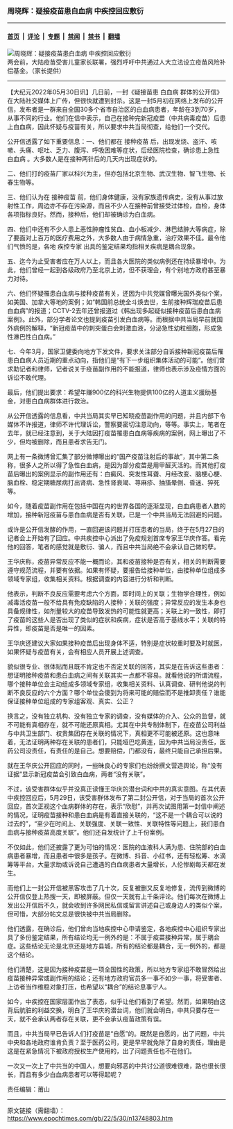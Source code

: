 ### 周晓辉：疑接疫苗患白血病 中疾控回应敷衍

---

#### [首页](../../../..?n13748803) &nbsp;|&nbsp; [评论](../../../../../epoch-comment?n13748803) &nbsp;|&nbsp; [专题](../../../../../epoch-special?n13748803) &nbsp;|&nbsp; [禁闻](../../../../../epoch-news?n13748803) &nbsp;|&nbsp; [禁书](../../../../../books?n13748803) &nbsp;|&nbsp; [翻墙](https://github.com/gfw-breaker/nogfw/blob/master/README.md?n13748803)


<div><img alt="周晓辉：疑接疫苗患白血病 中疾控回应敷衍" class="attachment-djy_600_400 size-djy_600_400 wp-post-image" src="https://i.epochtimes.com/assets/uploads/2019/02/0b6cfcf097509799c15e8f2873a3be63-600x400.gif"/>
<div class="caption">
 两会前，大陆疫苗受害儿童家长联署，强烈呼吁中共通过人大立法设立疫苗风险补偿基金。（家长提供）
</div></div><hr/><div class="post_content" id="artbody" itemprop="articleBody">
 <!-- article content begin -->
 <p>
  【大纪元2022年05月30日讯】几日前，一封《疑接苗患
  <ok href="https://www.epochtimes.com/gb/tag/%E7%99%BD%E8%A1%80%E7%97%85.html">
   白血病
  </ok>
  群体的公开信》在大陆社交媒体上广传，但很快就遭到封杀。这是一封5月初在网络上发布的公开信，发布者是一群来自全国30多个省市自治区的白血病患者，年龄在3到70岁，从事不同的行业。他们在信中表示，自己在接种完新冠疫苗（中共病毒疫苗）后患上白血病，因此怀疑与疫苗有关，所以要求中共当局彻查，给他们一个交代。
 </p>
 <p>
  公开信透露了如下重要信息：一、他们都在
  <ok href="https://www.epochtimes.com/gb/tag/%E6%8E%A5%E7%A7%8D%E7%96%AB%E8%8B%97.html">
   接种疫苗
  </ok>
  后，出现发烧、盗汗、咳嗽、头痛、呕吐、乏力、腹泻、呼吸困难等症状，后经医院检查，确诊患上急性
  <ok href="https://www.epochtimes.com/gb/tag/%E7%99%BD%E8%A1%80%E7%97%85.html">
   白血病
  </ok>
  。大多数人是在接种两针后的几天内出现症状的。
 </p>
 <p>
  二、他们打的疫苗厂家以科兴为主，但亦包括北京生物、武汉生物、智飞生物、长春生物等。
 </p>
 <p>
  三、他们认为在
  <ok href="https://www.epochtimes.com/gb/tag/%E6%8E%A5%E7%A7%8D%E7%96%AB%E8%8B%97.html">
   接种疫苗
  </ok>
  前，他们身体健康，没有家族遗传病史，没有从事过放射性工作，周边亦不存在污染源，而且不少人在接种前曾接受过体检，血检，身体各项指标良好。然而，接种后，他们却被确诊为白血病。
 </p>
 <p>
  四、他们中还有不少人患上恶性肿瘤性贫血、血小板减少、淋巴结肿大等病症，除了要面对上百万的医疗费用之外，大多数人由于病情急重，治疗效果不佳。最令他们气愤的是，各地
  <ok href="https://www.epochtimes.com/gb/tag/%E7%96%BE%E6%8E%A7%E4%B8%93%E5%AE%B6.html">
   疾控专家
  </ok>
  出具的鉴定结果均指相关疾病是耦合现象。
 </p>
 <p>
  五、迄今为止受害者应在万人以上，而且各大医院的类似病例还在持续暴增中。为此，他们曾经一起到各级政府乃至北京上访，但不获理会，有个别地方政府甚至暴力对待。
 </p>
 <p>
  六、他们怀疑罹患白血病与接种疫苗有关，还因为中共党媒曾曝光国外类似个案，如美国、加拿大等地的案例；如“韩国前总统全斗焕去世，生前接种辉瑞疫苗后患白血病”的报道；CCTV-2去年还曾报道过《韩出现多起疑似接种疫苗后患白血病案例》。此外，部分学者论文也提到疫苗引发白血病等。而根据中共当局早前就国外病例的解释，“新冠疫苗中的刺突蛋白会刺激血液，分泌急性幼粒细胞，形成急性淋巴性白血病。”
 </p>
 <p>
  七、今年3月，国家卫健委向地方下发文件，要求关注部分自诉接种新冠疫苗后罹患白血病人员近期的重点动向，指他们是“有下一步组织集体活动的可能”。他们曾求助记者和律师，记者说关于疫苗副作用的不能报道，律师也表示涉及疫情方面的诉讼不敢代理。
 </p>
 <p>
  最后，他们提出要求：希望年赚900亿的科兴生物提供100亿的人道主义援助基金，对患白血病群体进行救治。
 </p>
 <p>
  从公开信透露的信息看，中共当局其实早已知晓疫苗副作用的问题，并且内部下令媒体不许报道，律师不许代理诉讼，警察要密切注意动向，等等。事实上，笔者在去年，就已经注意到，关于大陆因打疫苗罹患白血病等疾病的案例，网上曝出了不少，但均被删除，而且患者求告无门。
 </p>
 <p>
  网上有一条微博曾汇集了部分微博曝出的“国产疫苗注射后的事故”，其中第二条称，很多人之所以得了急性白血病，是因为部分疫苗是用甲醛灭活的。而其他打疫苗后曝出的案例显示的副作用还有：白癜风、突发性耳聋、月经改变、脑梗心梗、脑血栓、稳定期糖尿病打出肾病、急性肾衰竭、荨麻疹、抽搐晕倒、昏迷、猝死等。
 </p>
 <p>
  如今，随着疫苗副作用在包括中国在内的世界各国的逐渐显现，白血病患者人数的增加，接种新冠疫苗与患白血病是否有关联，已是一个中共当局无法回避的问题。
 </p>
 <p>
  或许是公开信发酵的作用，一直回避该问题并打压患者的当局，终于在5月27日的记者会上开始有了回应。中共疾控中心派出了免疫规划首席专家王华庆作答。看完他的回答，笔者的感觉就是敷衍、骗人，而且中共当局绝不会承认自己做的孽。
 </p>
 <p>
  王华庆称，疫苗异常反应不能一概而论，其和疫苗接种是否有关，相关的判断需要遵守规范流程，并要有依据。如果有怀疑，要报告给接种单位，由接种单位组成多领域专家组，收集相关资料。根据调查的内容进行分析和判断。
 </p>
 <p>
  他表示，判断不良反应需要考虑六个方面，即时间上的关联；生物学合理性，例如减毒活疫苗一般不给具有免疫缺陷的人接种；关联的强度；异常反应的发生本身也具备规律性，如剂量较大的疫苗导致发热的可能性就更高；关联上的一致性，即打了疫苗的这些人是否出现了类似的症状和疾病，症状是否高于基线水平；关联的特异性，即疫苗是否是唯一的因素。
 </p>
 <p>
  王华庆还建议大家如果接种疫苗后出现身体不适，特别是症状较重时要及时就医，如果怀疑与疫苗有关，会有相应人员开展上述调查。
 </p>
 <p>
  貌似很专业、很体贴而且既不肯定也不否定关联的回答，其实是在告诉这些患者：想证明接种疫苗和患白血病之间有关联其实一点都不容易。就看他说的所谓流程，哪个接种单位会主动组成多领域专家组，收集相关资料、认真调查、研判他说的判断不良反应的六个方面？哪个单位会傻到为将来可能的赔偿而不是推卸责任？谁能保证接种单位组成的专家组客观、真实、公正？
 </p>
 <p>
  换言之，没有独立机构、没有独立专家的调查，没有媒体的介入、公众的监督，就不可能有真相存在，就不可能还原真相。尤其在中共专制体制下，在疫苗公司利益与中共卫生部门、权贵集团存在关联的情况下，真相更不可能被还原。这也意味着，无法证明两种存在关联的患者们，只能哑巴吃黄连，因为中共当局没责任，医药公司没责任，有责任的是自己。想要赔偿，门都没有，最终只能自己承担后果。
 </p>
 <p>
  就在王华庆公开回应的同时，一些昧良心的专家们也纷纷撰文营造舆论，称“没有证据”显示新冠疫苗会引致白血病，两者“没有关联”。
 </p>
 <p>
  不过，该受害群体似乎并没真正读懂王华庆的潜台词和中共的真实意图。在其代表中疾控回应后，5月29日，该受害群体发布了第二封公开信，对于当局的首次公开回应，首次正视这个血病群体的存在，表示“欣慰”，并再次试图用第一封信中阐述的情况，证明疫苗接种和患白血病是有着直接关联的，“这不是一个耦合可以说的过去的”，“至少在时间上、关联强度、关联一致性、关联特性等问题上，我们患白血病与接种疫苗高度关联”。他们还自发统计了上千份案例。
 </p>
 <p>
  不仅如此，他们还披露了更为可怕的情况：医院的血液科人满为患、住院部的白血病患者暴增，而且患者中很多是孩子。在微博、抖音、小红书，还有轻松筹、水滴筹等平台，大量求助或诉说自己遭遇的白血病患者大量增长，人伦惨剧每天都在发生。
 </p>
 <p>
  而他们上一封公开信被黑客攻击了几十次，反复被删又反复地修复，流传到微博的公开信仅登上热搜一天，即被屏蔽。但仅一天就有上千条评论。他们每次在微博上发出公开信后不久，就会收到许多网民私信或留言讲述自己或身边人的类似个案，但可惜，大部分帖文总是很快被中共当局删除。
 </p>
 <p>
  他们透露，在确诊后，他们曾向当地疾控中心申请鉴定，各地疾控中心组织专家出具了多份鉴定结果，所有结论均无一例外的是：不属于疫苗接种异常，属于耦合症。这些结论无论是北京还是地方县城，所有的结论都是耦合，无一例外的，都是这个结论。
 </p>
 <p>
  他们清楚，这是因为接种疫苗是一项全国性的政策，所以地方专家组不敢冒然给出疫苗接种异常或副作用的结论；还有地方政府官员多一事不如少一事，将受害者、上访者当作维稳对象打压，也希望以“耦合”的结论息事宁人。
 </p>
 <p>
  如今，中疾控在国家层面作出了表态，似乎让他们看到了希望。然而，如果明白这背后肮脏的利益交换，明白了王华庆的潜台词，他们就会明白，中共只要存在一天，就不会承认两者存在关联，更不会承认疫苗政策有误。
 </p>
 <p>
  而且，中共当局早已告诉人们打疫苗是“自愿”的。既然是自愿的，出了问题，中共中央和各地政府谁肯负责？至于医药公司，更是早早就免除了自身的责任，理由是这是在紧急情况下被政府授权生产使用的，出了问题责任也不在他们。
 </p>
 <p>
  一次又一次上了中共当的中国人，想要向邪恶的中共讨公道很难很难，路也很长很长，而且有多少白血病患者可以等得起呢？
 </p>
 <p>
  责任编辑：莆山
 </p>
 <!-- article content end -->
 <div id="below_article_ad">
 </div>
</div>


---

原文链接（需翻墙）：https://www.epochtimes.com/gb/22/5/30/n13748803.htm